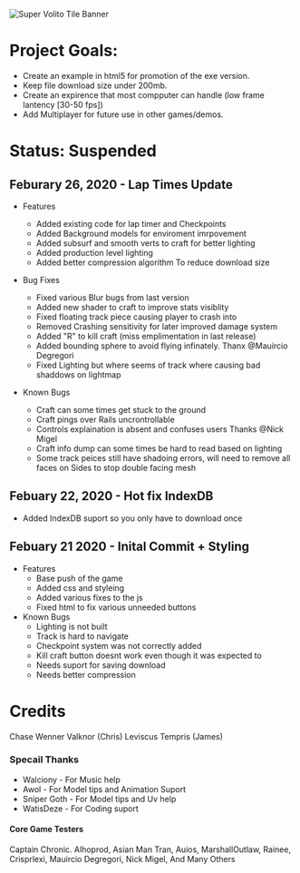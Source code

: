 ![Super Volito Tile Banner](https://supervolito.netlify.com/images/BannerMain.png)

# Project Goals:
* Create an example in html5 for promotion of the exe version.
* Keep file download size under 200mb.
* Create an expirence that most compputer can handle (low frame lantency [30-50 fps])
* Add Multiplayer for future use in other games/demos.

# Status: Suspended

## Feburary 26, 2020 - Lap Times Update
* Features
  * Added existing code for lap timer and Checkpoints
  * Added Background models for enviroment imrpovement
  * Added subsurf and smooth verts to craft for better lighting
  * Added production level lighting
  * Added better compression algorithm To reduce download size
  
* Bug Fixes
  * Fixed various Blur bugs from last version
  * Added new shader to craft to improve stats visiblity
  * Fixed floating track piece causing player to crash into
  * Removed Crashing sensitivity for later improved damage system
  * Added "R" to kill craft (miss emplimentation in last release)
  * Added bounding sphere to avoid flying infinately. Thanx @Mauircio Degregori
  * Fixed Lighting but where seems of track where causing bad shaddows on lightmap
  
* Known Bugs
  * Craft can some times get stuck to the ground
  * Craft pings over Rails uncrontrollable
  * Controls explaination is absent and confuses users Thanks @Nick Migel
  * Craft info dump can some times be hard to read based on lighting
  * Some track peices still have shadoing errors, will need to remove all faces on Sides to stop double facing mesh
  
## Febuary 22, 2020 - Hot fix IndexDB
* Added IndexDB suport so you only have to download once

## Febuary 21 2020 - Inital Commit + Styling
* Features 
  * Base push of the game
  * Added css and styleing
  * Added various fixes to the js
  * Fixed html to fix various unneeded buttons
* Known Bugs
  * Lighting is not built
  * Track is hard to navigate
  * Checkpoint system was not correctly added
  * Kill craft button doesnt work even though it was expected to
  * Needs suport for saving download
  * Needs better compression

# Credits
  Chase Wenner
  Valknor (Chris)
  Leviscus Tempris (James)
  
### Specail Thanks
  * Walciony - For Music help
  * Awol - For Model tips and Animation Suport
  * Sniper Goth - For Model tips and Uv help
  * WatisDeze - For Coding suport
  #### Core Game Testers
  Captain Chronic.
  Alhoprod,
  Asian Man Tran,
  Auios,
  MarshallOutlaw,
  Rainee,
  Crisprlexi,
  Mauircio Degregori,
  Nick Migel,
  And Many Others

